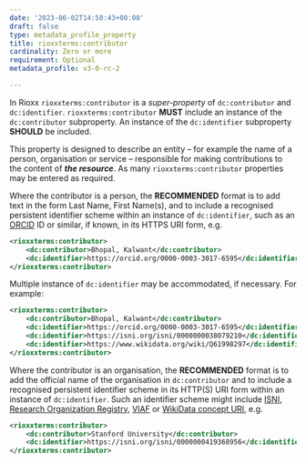 ```yaml
---
date: '2023-06-02T14:58:43+00:00'
draft: false
type: metadata_profile_property
title: rioxxterms:contributor
cardinality: Zero or more
requirement: Optional
metadata_profile: v3-0-rc-2

---
```


In Rioxx `rioxxterms:contributor` is a *super-property* of `dc:contributor` and `dc:identifier`. `rioxxterms:contributor` **MUST** include an instance of the `dc:contributor` subproperty. An instance of the `dc:identifier` subproperty **SHOULD** be included.

This property is designed to describe an entity – for example the name of a person, organisation or service – responsible for making contributions to the content of ***the resource***. As many `rioxxterms:contributor` properties may be entered as required.

Where the contributor is a person, the **RECOMMENDED** format is to add text in the form Last Name, First Name(s), and to include a recognised persistent identifier scheme within an instance of `dc:identifier`, such as an [ORCID](http://orcid.org) ID or similar, if known, in its HTTPS URI form, e.g.

```xml
<rioxxterms:contributor>
	<dc:contributor>Bhopal, Kalwant</dc:contributor>
	<dc:identifier>https://orcid.org/0000-0003-3017-6595</dc:identifier>
</rioxxterms:contributor>
```

Multiple instance of `dc:identifier` may be accommodated, if necessary. For example:

```xml
<rioxxterms:contributor>
	<dc:contributor>Bhopal, Kalwant</dc:contributor>
	<dc:identifier>https://orcid.org/0000-0003-3017-6595</dc:identifier>
	<dc:identifier>https://isni.org/isni/0000000038079210</dc:identifier>
	<dc:identifier>https://www.wikidata.org/wiki/Q61998297</dc:identifier>
</rioxxterms:contributor>
```
Where the contributor is an organisation, the **RECOMMENDED** format is to add the official name of the organisation in `dc:contributor` and to include a recognised persistent identifier scheme in its HTTP(S) URI form within an instance of `dc:identifier`. Such an identifier scheme might include [ISNI](https://isni.org), [Research Organization Registry](https://ror.org/), [VIAF](http://viaf.org/) or [WikiData concept URI](https://www.wikidata.org/), e.g.

```xml
<rioxxterms:contributor>
	<dc:contributor>Stanford University</dc:contributor>
	<dc:identifier>https://isni.org/isni/0000000419368956</dc:identifier>
</rioxxterms:contributor>
```

